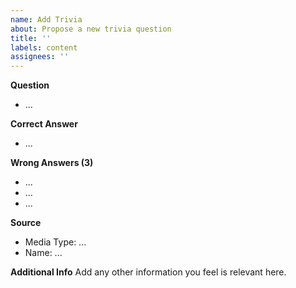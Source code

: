 ```yaml
---
name: Add Trivia
about: Propose a new trivia question
title: ''
labels: content
assignees: ''
---
```


<!-- prettier-ignore -->
**Question**

- ...

**Correct Answer**

- ...

**Wrong Answers (3)**

- ...
- ...
- ...

**Source**

- Media Type: ...
- Name: ...

**Additional Info**
Add any other information you feel is relevant here.
